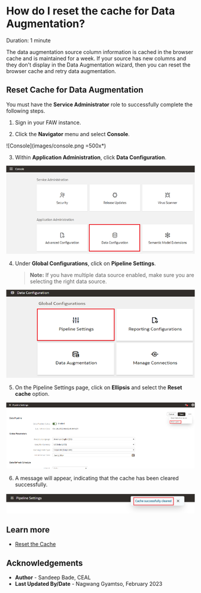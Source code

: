 # How do I reset the cache for Data Augmentation?

Duration: 1 minute

The data augmentation source column information is cached in the browser cache and is maintained for a week. If your source has new columns and they don't display in the Data Augmentation wizard, then you can reset the browser cache and retry data augmentation.

## Reset Cache for Data Augmentation
You must have the **Service Administrator** role to successfully complete the following steps.

1. Sign in your FAW instance.

2. Click the **Navigator** menu and select **Console**.

  ![Console](images/console.png =500x*)

3. Within **Application Administration**, click **Data Configuration**.

  ![Data Configuration](images/dataconfig.png)

4. Under **Global Configurations**, click on **Pipeline Settings**.

    >**Note:** If you have multiple data source enabled, make sure you are selecting the right data source.

  ![Pipeline Settings](images/pipelinesettings.png)

5. On the Pipeline Settings page, click on **Ellipsis** and select the **Reset cache** option.

  ![Reset Cache](images/resetcache.png)

6. A message will appear, indicating that the cache has been cleared successfully.

  ![Reset successful](images/cachesuccessfullycleared.png)

## Learn more
* [Reset the Cache](https://docs.oracle.com/en/cloud/saas/analytics/22r4/fawag/reset-cache.html)

## Acknowledgements
* **Author** - Sandeep Bade, CEAL
* **Last Updated By/Date** - Nagwang Gyamtso, February 2023
